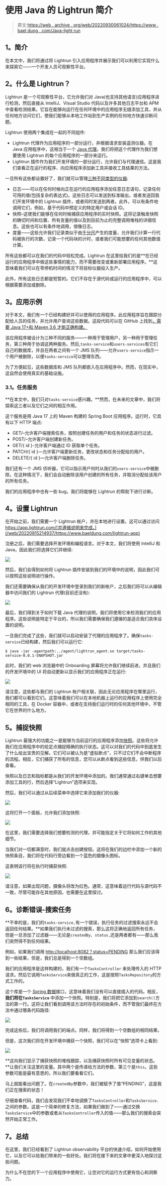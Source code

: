 # 使用 Java 的 Lightrun 简介

> 原文:[https://web . archive . org/web/20220930061024/https://www . bael dung . com/Java-light run](https://web.archive.org/web/20220930061024/https://www.baeldung.com/java-lightrun)

## **1。简介**

在本文中，我们将通过将 Lightrun 引入应用程序并展示我们可以利用它实现什么来探索它——一个开发人员可观察性平台。

## **2。什么是 Lightrun？**

Lightrun 是一个可观察性平台，它允许我们对 Java(也支持其他语言)应用程序进行检测，然后直接从 IntelliJ、Visual Studio 代码以及许多其他日志平台和 APM 中查看检测结果。它旨在能够向运行在任何环境中的应用程序无缝添加工具，并从任何地方访问它们，使我们能够从本地工作站到生产实例的任何地方快速诊断问题。

Lightrun 使用两个集成在一起的不同组件:

*   Lightrun 代理作为应用程序的一部分运行，并根据请求安装遥测仪器。在 Java 应用程序中，这相当于一个 [Java 代理](/web/20220815214937/https://www.baeldung.com/java-instrumentation)。我们将把这个代理作为我们想要使用 Lightrun 的每个应用程序的一部分来运行。
*   Lightrun 插件作为我们开发环境的一部分运行，允许我们与代理通信。这是我们查看正在运行的程序、向应用程序添加新工具并接收工具结果的方法。

一旦所有这些都设置好了，我们就可以管理[三种不同类型的仪器](/web/20220815214937/https://www.baeldung.com/lightrun-actions):

*   日志——可以在任何时候向正在运行的应用程序添加任意日志语句，记录任何可用的值(包括复杂的表达式)。这些日志可以发送到标准输出，或者发送回我们开发环境中的 Lightrun 插件，或者同时发送到两者。此外，可以有条件地调用它们，例如，基于代码中预定义的特定用户或会话 ID。
*   快照–这使我们能够在任何时候捕获应用程序的实时快照。这将记录触发快照的确切时间和位置、所有变量的值以及到目前为止的完整调用堆栈的详细信息。这些也可以有条件地调用，很像日志。
*   度量——这些允许我们记录类似于由[千分尺](/web/20220815214937/https://www.baeldung.com/micrometer)产生的度量，允许我们计算一行代码被执行的次数，记录一个代码块的计时，或者我们可能想要的任何其他数值计算。

所有这些都可以在我们的代码中轻松完成。Lightrun 在这里给我们的是**在已经运行的应用程序中做这些事情的能力，而不需要改变或重新部署应用程序。**这意味着我们可以在零停机时间的情况下将目标仪器投入生产。

此外，所有这些日志都是短暂的。它们不存在于源代码或运行的应用程序中，可以根据需要添加或删除。

## **3。应用示例**

对于本文，我们有一个已经构建好并可以使用的应用程序。此应用程序旨在跟踪分配给人员的任务，并允许用户查询这些数据。这段代码可以在 GitHub 上找到[，需要 Java 17+和 Maven 3.6 才能正确构建。](https://web.archive.org/web/20220815214937/https://github.com/eugenp/tutorials/tree/master/lightrun)

该应用程序被设计为三种不同的服务——一种用于管理用户，另一种用于管理任务，第三种用于协调这两种服务。然后,`tasks-service`和`users-services`有它们自己的数据库，并且在两者之间有一个 JMS 队列——允许`users-service`指示一个用户被删除，以便`tasks-service`可以整理东西。

为了方便起见，这些数据库和 JMS 队列都嵌入在应用程序中。然而，在现实中，这自然会使用真实的基础设施。

### **3.1。任务服务**

**在本文中，我们只对`tasks-service`感兴趣。**然而，在未来的文章中，我们将探索这三者以及它们之间的相互作用。

这个服务是用 Java 17 上的 Maven 构建的 Spring Boot 应用程序。运行时，它具有以下 HTTP 端点:

*   GET/–允许客户端搜索任务，按照创建任务的用户和任务的状态进行过滤。
*   POST/–允许客户端创建新任务。
*   GET/{ id }-允许客户端通过 ID 获取单个任务。
*   PATCH/{ id }—允许客户端更新任务，更改状态和任务分配给的用户。
*   DELETE/{ id }—允许客户端删除任务。

我们还有一个 JMS 侦听器，它可以指示用户何时从我们的`users-service`中被删除。在这种情况下，我们会自动删除该用户创建的所有任务，并取消分配给该用户的所有任务。

我们的应用程序中也有一些 bug，我们将能够在 Lightrun 的帮助下进行诊断。

## **4。设置 Lightrun**

在开始之前，我们需要一个 Lightrun 帐户，并在本地进行设置。这可以通过访问 https://app.lightrun.com/[并遵循说明来完成。](/web/20220815214937/https://www.baeldung.com/lightrun-app)

注册之后，我们需要选择开发环境和编程语言。对于本文，我们将使用 IntelliJ 和 Java，因此我们将选择它们并继续:

[![](img/1483bf76d0107f0208cd2cc8f0643240.png)](/web/20220815214937/https://www.baeldung.com/wp-content/uploads/2022/06/lightrun-setup.png)

然后，我们会得到如何将 Lightrun 插件安装到我们的环境中的说明，因此我们可以按照这些说明进行操作。

我们还需要确保从我们的开发环境中登录到我们的新帐户，之后我们将可以从编辑器中访问我们的 Lightrun 代理(目前还没有):

[![](img/5c8362100bc7e5c29a910adf69807043.png)](/web/20220815214937/https://www.baeldung.com/wp-content/uploads/2022/06/lightrun-connect.png)

最后，我们得到关于如何下载 Java 代理的说明，我们将使用它来检测我们的应用程序。这些说明是特定于平台的，所以我们需要确保我们遵循的是适合我们具体设置的说明。

一旦我们完成了这些，我们就可以启动安装了代理的应用程序了。确保`tasks-service`已经构建，然后我们可以运行它:

```
$ java -jar -agentpath:../agent/lightrun_agent.so target/tasks-service-0.0.1-SNAPSHOT.jar
```

此时，我们的 web 浏览器中的 Onboarding 屏幕将允许我们继续前进，并且我们的开发环境中的 UI 将自动更新以显示我们的应用程序正在运行:

[![](img/94f72116fc2155d136634115afb833f3.png)](/web/20220815214937/https://www.baeldung.com/wp-content/uploads/2022/06/lightrun-connected.png)

请注意，这些都与我们的 Lightrun 帐户相关联，因此无论应用程序在哪里运行，我们都可以看到它们。这意味着我们可以在本地机器上运行的应用程序上使用完全相同的工具，在 Docker 容器中，或者在支持我们运行时的任何其他环境中，不管它在世界的什么地方。

## **5。捕捉快照**

Lightrun 最强大的功能之一是能够为当前运行的应用程序添加[快照](/web/20220815214937/https://www.baeldung.com/lightrun-snapshots)。这些将允许我们在应用程序中的给定点捕捉精确的执行状态。这可以对我们的代码中到底发生了什么给出宝贵的见解。它们可以被认为是“虚拟断点”，只不过它们不会中断程序的流程。相反，它们捕获了所有的信息，您可以从断点看到这些信息，供我们以后查看。

快照以及日志和指标都是从我们的开发环境中添加的。我们通常通过右键单击想要添加工具的行，然后选择“Lightrun”选项来实现。

然后，我们可以通过从后续菜单中选择它来添加我们的仪器:

[![](img/6a42f73c66adf0a229cc2292bf14bf60.png)](/web/20220815214937/https://www.baeldung.com/wp-content/uploads/2022/06/lightrun-snapshots.png)

这将打开一个面板，允许我们添加快照:

[![](img/20a1b3a586c7c7fb52b068ac7370d4c2.png)](/web/20220815214937/https://www.baeldung.com/wp-content/uploads/2022/06/lightrun-create-snapshot.png)

在这里，我们需要选择我们想要检测的代理，并可能指定关于它将如何工作的其他细节。

当我们对一切都满意时，我们就点击创建按钮。这将在我们的边栏中添加一个新的快照条目，我们将在代码行旁边看到一个蓝色的摄像头图标。

这表明该行将在执行时捕获快照:

[![](img/0ea8151606e4948ca4c56d73258d75f8.png)](/web/20220815214937/https://www.baeldung.com/wp-content/uploads/2022/06/lightrun-snapshot-entry.png)

请注意，如果出现问题，摄像头将改为红色。通常，这意味着运行代码与源代码不一致，尽管可能存在其他原因，也需要在这里探讨。

## **6。诊断错误-搜索任务**

**不幸的是，我们的`tasks-service,`有一个错误，执行任务的过滤搜索永远不会返回任何结果。**如果我们执行未过滤的搜索，那么这将正确地返回所有任务，但是一旦添加了过滤器——无论是`createdBy`、`status,`还是两者都有——那么我们突然得不到任何结果。

例如，如果我们调用 [http://localhost:8082？status=PENDING](https://web.archive.org/web/20220815214937/http://localhost:8082/?status=PENDING) 那么我们应该得到一些结果，但是，我们总是得到一个空数组。

我们的应用程序是这样构建的，我们有一个`TasksController` 来处理传入的 HTTP 请求。然后它调用`TasksService`来做真正的工作，这是按照`TasksRepository`的方式工作的。

这个库是一个 [Spring 数据](/web/20220815214937/https://www.baeldung.com/the-persistence-layer-with-spring-data-jpa)接口，这意味着我们没有可以直接插入的代码。相反，**我们将在`TasksService`** 中添加一个快照。特别是，我们将把它添加到`search()`方法的第一行。这将让我们看到调用该方法时存在的初始条件，而不管我们最终在方法中通过哪条代码路径:

[![](img/700bd27de344fac8482965d0c120e35f.png)](/web/20220815214937/https://www.baeldung.com/wp-content/uploads/2022/06/lightrun-add-snapshot.png)

完成这些后，我们将调用我们的端点。同样，我们将得到一个空数组的相同结果。

但是，这次我们将在开发环境中捕获一个快照，我们可以在“快照”选项卡上看到:

[![](img/aa6a9fd8fe772981cb1e3bc11c175c17.png)](/web/20220815214937/https://www.baeldung.com/wp-content/uploads/2022/06/lightrun-snapshots-tab.png)

**这向我们显示了捕获快照的堆栈跟踪，以及捕获快照时所有可见变量的状态。**让我们关注这里的变量。其中两个是传递给方法的参数，第三个是`this`。这些参数可能是最有意思的，所以我们要看看它们。

马上就能看出问题了。在`createdBy`参数中，我们被赋予了值“PENDING”，这是我们正在搜索的状态！

仔细查看代码，我们会发现我们不幸地调换了`TasksController`和`TasksService.` 之间的参数。这是一个简单的修复方法，如果我们做到了——通过交换`TasksService`中的参数或者从`TasksController`传入的值——那么我们的搜索会突然开始正常工作。

## **7。总结**

在这里，我们已经看到了 Lightrun observability 平台的快速介绍，如何开始使用它，以及它可以给我们带来的一些好处。我们将在接下来的文章中更深入地探讨这些问题。

为什么不在您的下一个应用程序中使用它，让您对它的运行方式更有信心和洞察力。